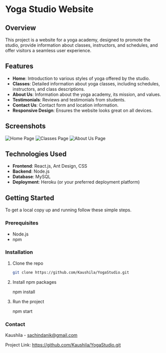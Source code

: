# Yoga Studio Website

## Overview

This project is a website for a yoga academy, designed to promote the studio, provide information about classes, instructors, and schedules, and offer visitors a seamless user experience.

## Features

- **Home**: Introduction to various styles of yoga offered by the studio.
- **Classes**: Detailed information about yoga classes, including schedules, instructors, and class descriptions.
- **About Us**: Information about the yoga academy, its mission, and values.
- **Testimonials**: Reviews and testimonials from students.
- **Contact Us**: Contact form and location information.
- **Responsive Design**: Ensures the website looks great on all devices.

## Screenshots

![Home Page](url-to-homepage-screenshot)
![Classes Page](url-to-classespage-screenshot)
![About Us Page](url-to-aboutuspage-screenshot)

## Technologies Used

- **Frontend**: React.js, Ant Design, CSS
- **Backend**: Node.js 
- **Database**: MySQL
- **Deployment**: Heroku (or your preferred deployment platform)

## Getting Started

To get a local copy up and running follow these simple steps.

### Prerequisites

- Node.js
- npm

### Installation

1. Clone the repo
   ```sh
   git clone https://github.com/Kaushila/YogaStudio.git
2. Install npm packages

   npm install
   
4. Run the project

   npm start


### Contact
Kaushila - sachindanik@gmail.com

Project Link: https://github.com/Kaushila/YogaStudio.git

